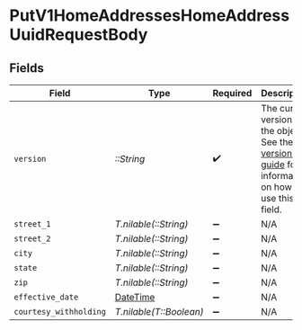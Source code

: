 # PutV1HomeAddressesHomeAddressUuidRequestBody


## Fields

| Field                                                                                                                                                                         | Type                                                                                                                                                                          | Required                                                                                                                                                                      | Description                                                                                                                                                                   |
| ----------------------------------------------------------------------------------------------------------------------------------------------------------------------------- | ----------------------------------------------------------------------------------------------------------------------------------------------------------------------------- | ----------------------------------------------------------------------------------------------------------------------------------------------------------------------------- | ----------------------------------------------------------------------------------------------------------------------------------------------------------------------------- |
| `version`                                                                                                                                                                     | *::String*                                                                                                                                                                    | :heavy_check_mark:                                                                                                                                                            | The current version of the object. See the [versioning guide](https://docs.gusto.com/embedded-payroll/docs/versioning#object-layer) for information on how to use this field. |
| `street_1`                                                                                                                                                                    | *T.nilable(::String)*                                                                                                                                                         | :heavy_minus_sign:                                                                                                                                                            | N/A                                                                                                                                                                           |
| `street_2`                                                                                                                                                                    | *T.nilable(::String)*                                                                                                                                                         | :heavy_minus_sign:                                                                                                                                                            | N/A                                                                                                                                                                           |
| `city`                                                                                                                                                                        | *T.nilable(::String)*                                                                                                                                                         | :heavy_minus_sign:                                                                                                                                                            | N/A                                                                                                                                                                           |
| `state`                                                                                                                                                                       | *T.nilable(::String)*                                                                                                                                                         | :heavy_minus_sign:                                                                                                                                                            | N/A                                                                                                                                                                           |
| `zip`                                                                                                                                                                         | *T.nilable(::String)*                                                                                                                                                         | :heavy_minus_sign:                                                                                                                                                            | N/A                                                                                                                                                                           |
| `effective_date`                                                                                                                                                              | [DateTime](https://ruby-doc.org/stdlib-2.6.1/libdoc/date/rdoc/DateTime.html)                                                                                                  | :heavy_minus_sign:                                                                                                                                                            | N/A                                                                                                                                                                           |
| `courtesy_withholding`                                                                                                                                                        | *T.nilable(T::Boolean)*                                                                                                                                                       | :heavy_minus_sign:                                                                                                                                                            | N/A                                                                                                                                                                           |